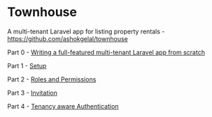 # Townhouse
A multi-tenant Laravel app for listing property rentals - https://github.com/ashokgelal/townhouse

Part 0 - [Writing a full-featured multi-tenant Laravel app from scratch](https://medium.com/@ashokgelal/writing-a-full-featured-multi-tenant-laravel-app-from-scratch-a0e1a7350d9d)

Part 1 - [Setup](https://medium.com/@ashokgelal/a-full-featured-multi-tenant-app-with-laravel-part-1-4049a3cc229d)

Part 2 - [Roles and Permissions](https://medium.com/@ashokgelal/a-full-featured-multi-tenant-app-with-laravel-part-2-roles-and-permissions-d9a5bfe5d525)

Part 3 - [Invitation](https://medium.com/@ashokgelal/a-full-featured-multi-tenant-app-with-laravel-part-3-invitation-c982dca55eb9)

Part 4 - [Tenancy aware Authentication](https://medium.com/@ashokgelal/a-full-featured-multi-tenant-app-with-laravel-part-4-tenancy-aware-authentication-e0ee37270bc8)

